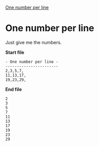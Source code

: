 [One number per line](https://vimgolf.com/challenges/56fb2e75ccffcc0009026473)

# One number per line

Just give me the numbers.

**Start file**
```
- One number per line -
-----------------------
2,3,5,7,
11,13,17,
19,23,29,
```
**End file**

```
2
3
5
7
11
13
17
19
23
29
```
